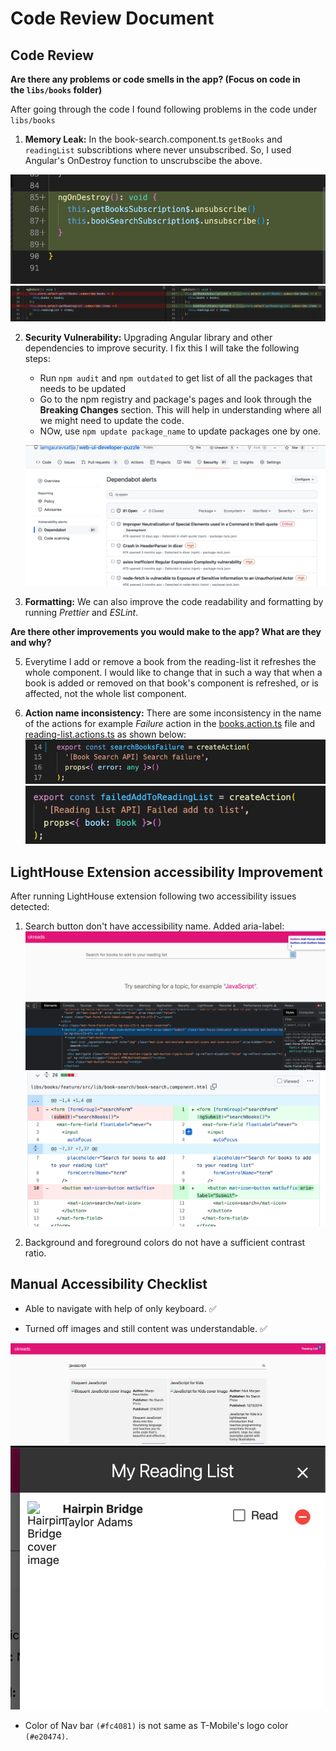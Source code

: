 # Code Review Document

## Code Review

**Are there any problems or code smells in the app? (Focus on code in the `libs/books` folder)**

After going through the code I found following problems in the code under `libs/books`

1. **Memory Leak:** In the book-search.component.ts `getBooks` and `readingList` subscribtions where never unsubscribed. So, I used Angular's OnDestroy function to unscrubscibe the above.

![ngOnDestroy](ngOnDestroy.png)
![compareSubscribe](compareSubscribe.png)

2. **Security Vulnerability:** Upgrading Angular library and other dependencies to improve security. I fix this I will take the following steps:
    - Run `npm audit` and `npm outdated` to get list of all the packages that needs to be updated
    - Go to the npm registry and package's pages and look through the **Breaking Changes** section. This will help in understanding where all we might need to update the code.
    - NOw, use `npm update package_name` to update packages one by one.

    ![Dependancy Bot](dependantBot.png)

4. **Formatting:** We can also improve the code readability and formatting by running *Prettier* and *ESLint*.

**Are there other improvements you would make to the app? What are they and why?**

5. Everytime I add or remove a book from the reading-list it refreshes the whole component. I would like to change that in such a way that when a book is added or removed on that book's component is refreshed, or is affected, not the whole list component.

6. **Action name inconsistency:** There are some inconsistency in the name of the actions for example *Failure* action in the [books.action.ts](libs/books/data-access/src/lib/+state/books.actions.ts) file and [reading-list.actions.ts](libs/books/data-access/src/lib/+state/reading-list.actions.ts) as shown below:
![Books failure action](books-failure-action.png)
![Reading list failure action](reading-list-failure-action.png)

## LightHouse Extension accessibility Improvement

After running LightHouse extension following two accessibility issues detected:

1. Search button don't have accessibility name. Added aria-label:
![submit A11y](submitA11y.png)
![submit button changes](addedAriaLabel.png)

2. Background and foreground colors do not have a sufficient contrast ratio.

## Manual Accessibility Checklist

- Able to navigate with help of only keyboard. ✅

- Turned off images and still content was understandable. ✅

![booksAltImage](booksAltImage.png)
![readingListAltImages](readingListAltImages.png)

- Color of Nav bar `(#fc4081)` is not same as T-Mobile's logo color `(#e20474)`.
